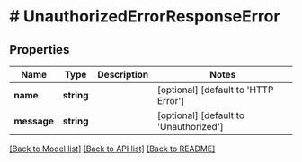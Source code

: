 # # UnauthorizedErrorResponseError

## Properties

Name | Type | Description | Notes
------------ | ------------- | ------------- | -------------
**name** | **string** |  | [optional] [default to 'HTTP Error']
**message** | **string** |  | [optional] [default to 'Unauthorized']

[[Back to Model list]](../../README.md#models) [[Back to API list]](../../README.md#endpoints) [[Back to README]](../../README.md)
